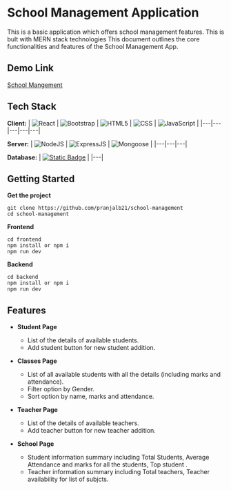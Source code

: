 
# School Management Application

This is a basic application which offers school management features. This is bult with MERN stack technologies This document outlines the core functionalities and features of the School Management App.

## Demo Link
[School Mangement](https://dainty-queijadas-0c55ce.netlify.app)

## Tech Stack

**Client:**
| ![React](https://img.shields.io/badge/React-212121?logo=react&labelColor=black) | ![Bootstrap](https://img.shields.io/badge/Bootstrap-212121?logo=bootstrap&labelColor=white) | ![HTML5](https://img.shields.io/badge/HTML-212121?logo=html5&labelColor=white) | ![CSS](https://img.shields.io/badge/CSS-212121?logo=css3&labelColor=grey) | ![JavaScript](https://img.shields.io/badge/JavaScript-212121?logo=javascript&labelColor=grey) |
|---|---|---|---|---|

**Server:**
| ![NodeJS](https://img.shields.io/badge/NodeJS-212121?logo=nodedotjs&labelColor=grey) | ![ExpressJS](https://img.shields.io/badge/ExpressJS-212121?logo=express&labelColor=grey) | ![Mongoose](https://img.shields.io/badge/Mongoose-212121?logo=mongoose&labelColor=black)  |
|---|---|---|


**Database:**
| [![Static Badge](https://img.shields.io/badge/MongoDB-212121?logo=mongodb&labelColor=grey)](#) |
|---|

## Getting Started

**Get the project**
```
git clone https://github.com/pranjalb21/school-management
cd school-management
```

**Frontend**
```
cd frontend
npm install or npm i
npm run dev
```

**Backend**
```
cd backend
npm install or npm i
npm run dev
```


## Features

- **Student Page**
    - List of the details of available students.
    - Add student button for new student addition.

- **Classes Page**
    - List of all available students with all the details (including marks and attendance).
    - Filter option by Gender.
    - Sort option by name, marks and attendance.
      
- **Teacher Page**
    - List of the details of available teachers.
    - Add teacher button for new teacher addition.

- **School Page**
    - Student information summary including Total Students, Average Attendance and marks for all the students, Top student .
    - Teacher information summary including Total teachers, Teacher availability for list of subjcts.
